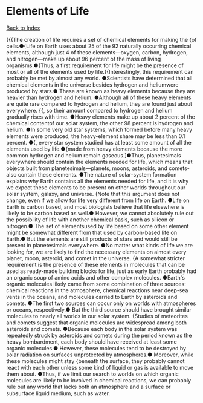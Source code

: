 # Elements of Life
[Back to Index](https://github.com/windows10010/tpoExtractor/blob/master/README.md)

{{{The creation of life requires a set of chemical elements for making the {of cells.●{Life on Earth uses about 25 of the 92 naturally occurring chemical elements, although just 4 of these elements—oxygen, carbon, hydrogen, and nitrogen—make up about 96 percent of the mass of living organisms.●{Thus, a first requirement for life might be the presence of most or all of the elements used by life.{{Interestingly, this requirement can probably be met by almost any world. ●Scientists have determined that all chemical elements in the universe besides hydrogen and heliumwere produced by stars.● These are known as heavy elements because they are heavier than hydrogen and helium. ●Although all of these heavy elements are quite rare compared to hydrogen and helium, they are found just about everywhere.    {{, so their amount compared to hydrogen and helium gradually rises with time. ●Heavy elements make up about 2 percent of the chemical contentof our solar system, the other 98 percent is hydrogen and helium. ●In some very old star systems, which formed before many heavy elements were produced, the heavy-element share may be less than 0.1 percent. ●{, every star system studied has at least some amount of all the elements used by life.●{made from heavy elements because the more common hydrogen and helium remain gaseous.]●Thus, planetesimals everywhere should contain the elements needed for life, which means that objects built from planetesimals—planets, moons, asteroids, and comets-also contain these elements. ●The nature of solar-system formation explains why Earth contains all the elements needed for life, and it is why we expect these elements to be present on other worlds throughout our solar system, galaxy, and universe.    {Note that this argument does not change, even if we allow for life very different from life on Earth. ●Life on Earth is carbon based, and most biologists believe that life elsewhere is likely to be carbon based as well.● However, we cannot absolutely rule out the possibility of life with another chemical basis, such as silicon or nitrogen.● The set of elementsused by life based on some other element might be somewhat different from that used by carbon-based life on Earth.● But the elements are still products of stars and would still be present in planetesimals everywhere. ●No matter what kinds of life we are looking for, we are likely to find the necessary elements on almost every planet, moon, asteroid, and comet in the universe.    {A somewhat stricter requirement is the presence of these elements in molecules that can be used as ready-made building blocks for life, just as early Earth probably had an organic soup of amino acids and other complex molecules. ●Earth's organic molecules likely came from some combination of three sources: chemical reactions in the atmosphere, chemical reactions near deep-sea vents in the oceans, and molecules carried to Earth by asteroids and comets. ●The first two sources can occur only on worlds with atmospheres or oceans, respectively.● But the third source should have brought similar molecules to nearly all worlds in our solar system.    {Studies of meteorites and comets suggest that organic molecules are widespread among both asteroids and comets. ●Because each body in the solar system was repeatedly struck by asteroids and comets during the period known as the heavy bombardment, each body should have received at least some organic molecules.● However, these molecules tend to be destroyed by solar radiation on surfaces unprotected by atmospheres.● Moreover, while these molecules might stay {beneath the surface, they probably cannot react with each other unless some kind of liquid or gas is available to move them about. ●Thus, if we limit our search to worlds on which organic molecules are likely to be involved in chemical reactions, we can probably rule out any world that lacks both an atmosphere and a surface or subsurface liquid medium, such as water.    